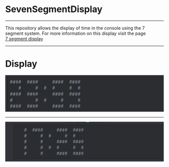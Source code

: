 # SevenSegmentDisplay
***
This repository allows the display of time in the console using the 7 segment system. 
For more information on this display visit the page <br><a href="https://fr.wikipedia.org/wiki/Affichage_%C3%A0_sept_segments">7 segment display</a></br>
***
# Display

 <img src="https://github.com/Ben-mulumeoderhwa/SevenSegmentDisplay/blob/main/1695016703916.png"/>
 <hr/>
 <img src="https://github.com/Ben-mulumeoderhwa/SevenSegmentDisplay/blob/main/1695016678734.png"/>

